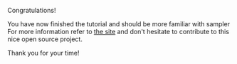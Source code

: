 Congratulations!

You have now finished the tutorial and should be more familiar with sampler
For more information refer to [the site](https://sampler.dev/) and don't hesitate to contribute to this nice open source project. 

Thank you for your time!